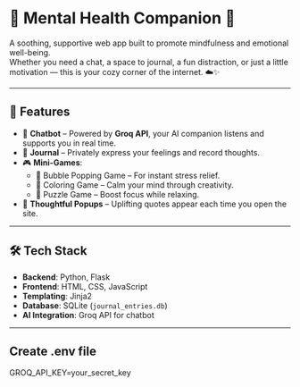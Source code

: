 # 🧠 Mental Health Companion 🌿

A soothing, supportive web app built to promote mindfulness and emotional well-being.  
Whether you need a chat, a space to journal, a fun distraction, or just a little motivation — this is your cozy corner of the internet. ☁️✨

---

## 🌟 Features

- 💬 **Chatbot** – Powered by **Groq API**, your AI companion listens and supports you in real time.
- 📓 **Journal** – Privately express your feelings and record thoughts.
- 🎮 **Mini-Games**:
  - 🫧 Bubble Popping Game – For instant stress relief.
  - 🎨 Coloring Game – Calm your mind through creativity.
  - 🧩 Puzzle Game – Boost focus while relaxing.
- 💭 **Thoughtful Popups** – Uplifting quotes appear each time you open the site.

---

## 🛠️ Tech Stack

- **Backend**: Python, Flask  
- **Frontend**: HTML, CSS, JavaScript  
- **Templating**: Jinja2  
- **Database**: SQLite (`journal_entries.db`)  
- **AI Integration**: Groq API for chatbot  

---

## Create .env file

GROQ_API_KEY=your_secret_key


